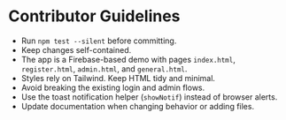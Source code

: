 # Contributor Guidelines

- Run `npm test --silent` before committing.
- Keep changes self-contained.
- The app is a Firebase-based demo with pages `index.html`, `register.html`, `admin.html`, and `general.html`.
- Styles rely on Tailwind. Keep HTML tidy and minimal.
- Avoid breaking the existing login and admin flows.
- Use the toast notification helper (`showNotif`) instead of browser alerts.
- Update documentation when changing behavior or adding files.
